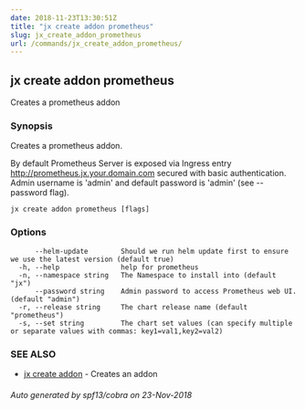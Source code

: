 ```yaml
---
date: 2018-11-23T13:30:51Z
title: "jx create addon prometheus"
slug: jx_create_addon_prometheus
url: /commands/jx_create_addon_prometheus/
---
```

## jx create addon prometheus

Creates a prometheus addon

### Synopsis

Creates a prometheus addon.

By default Prometheus Server is exposed via Ingress entry http://prometheus.jx.your.domain.com secured
with basic authentication. Admin username is 'admin' and default password is 'admin' (see --password flag).


```
jx create addon prometheus [flags]
```

### Options

```
      --helm-update        Should we run helm update first to ensure we use the latest version (default true)
  -h, --help               help for prometheus
  -n, --namespace string   The Namespace to install into (default "jx")
      --password string    Admin password to access Prometheus web UI. (default "admin")
  -r, --release string     The chart release name (default "prometheus")
  -s, --set string         The chart set values (can specify multiple or separate values with commas: key1=val1,key2=val2)
```

### SEE ALSO

* [jx create addon](/commands/jx_create_addon/)	 - Creates an addon

###### Auto generated by spf13/cobra on 23-Nov-2018
